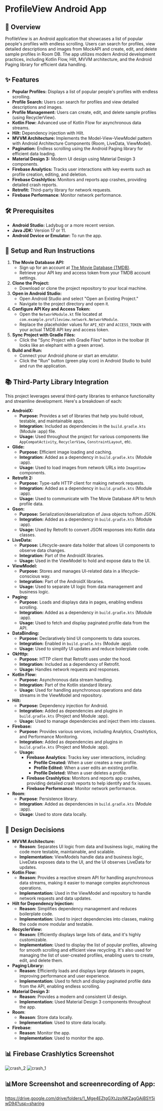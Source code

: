 # ProfileView Android App

## 🌟 Overview

ProfileView is an Android application that showcases a list of popular people's profiles with endless scrolling. Users can search for profiles, view detailed descriptions and images from MockAPI and create, edit, and delete sample profiles in Room DB. The app utilizes modern Android development practices, including Kotlin Flow, Hilt, MVVM architecture, and the Android Paging library for efficient data handling.

## ✨ Features

*   **Popular Profiles:** Displays a list of popular people's profiles with endless scrolling.
*   **Profile Search:** Users can search for profiles and view detailed descriptions and images.
*   **Profile Management:** Users can create, edit, and delete sample profiles (using RecyclerView).
*   **Kotlin Flow:** Advanced use of Kotlin Flow for asynchronous data streams.
*   **Hilt:** Dependency injection with Hilt.
*   **MVVM Architecture:** Implements the Model-View-ViewModel pattern with Android Architecture Components (Room, LiveData, ViewModel).
*   **Pagination:** Endless scrolling using the Android Paging library for efficient data loading.
*   **Material Design 3:** Modern UI design using Material Design 3 components.
*   **Firebase Analytics:** Tracks user interactions with key events such as profile creation, editing, and deletion.
*   **Firebase Crashlytics:** Monitors and reports app crashes, providing detailed crash reports.
*   **Retrofit:** Third-party library for network requests.
* **Firebase Performance**: Monitor network performance.

## 🛠️ Prerequisites

*   **Android Studio:** Ladybug or a more recent version.
*   **Java JDK:** Version 17 or 11.
*   **Android Device or Emulator:** To run the app.

## 🚀 Setup and Run Instructions

1.  **The Movie Database API:**
    *   Sign up for an account at [The Movie Database (TMDB)](https://www.themoviedb.org/documentation/api).
    *   Retrieve your API key and access token from your TMDB account settings.
2.  **Clone the Project:**
    *   Download or clone the project repository to your local machine.
3.  **Open in Android Studio:**
    *   Open Android Studio and select "Open an Existing Project."
    *   Navigate to the project directory and open it.
4.  **Configure API Key and Access Token:**
    *   Open the `NetworkModule.kt` file located at `com.example.profileview.network.NetworkModule`.
    *   Replace the placeholder values for `API_KEY` and `ACCESS_TOKEN` with your actual TMDB API key and access token.
5.  **Sync Project with Gradle Files:**
    *   Click the "Sync Project with Gradle Files" button in the toolbar (it looks like an elephant with a green arrow).
6.  **Build and Run:**
    *   Connect your Android phone or start an emulator.
    *   Click the "Run" button (green play icon) in Android Studio to build and run the application.

## 📚 Third-Party Library Integration

This project leverages several third-party libraries to enhance functionality and streamline development. Here's a breakdown of each:

*   **AndroidX:**
    *   **Purpose:** Provides a set of libraries that help you build robust, testable, and maintainable apps.
    *   **Integration:** Included as dependencies in the `build.gradle.kts` (Module :app) file.
    *   **Usage:** Used throughout the project for various components like `AppCompatActivity`, `RecyclerView`, `ConstraintLayout`, etc.
*   **Glide:**
    *   **Purpose:** Efficient image loading and caching.
    *   **Integration:** Added as a dependency in `build.gradle.kts` (Module :app).
    *   **Usage:** Used to load images from network URLs into `ImageView` components.
*   **Retrofit 2:**
    *   **Purpose:** Type-safe HTTP client for making network requests.
    *   **Integration:** Added as a dependency in `build.gradle.kts` (Module :app).
    *   **Usage:** Used to communicate with The Movie Database API to fetch profile data.
*   **Gson:**
    *   **Purpose:** Serialization/deserialization of Java objects to/from JSON.
    *   **Integration:** Added as a dependency in `build.gradle.kts` (Module :app).
    *   **Usage:** Used by Retrofit to convert JSON responses into Kotlin data classes.
*   **LiveData:**
    *   **Purpose:** Lifecycle-aware data holder that allows UI components to observe data changes.
    *   **Integration:** Part of the AndroidX libraries.
    *   **Usage:** Used in the ViewModel to hold and expose data to the UI.
*   **ViewModel:**
    *   **Purpose:** Stores and manages UI-related data in a lifecycle-conscious way.
    *   **Integration:** Part of the AndroidX libraries.
    *   **Usage:** Used to separate UI logic from data management and business logic.
*   **Paging:**
    *   **Purpose:** Loads and displays data in pages, enabling endless scrolling.
    *   **Integration:** Added as a dependency in `build.gradle.kts` (Module :app).
    *   **Usage:** Used to fetch and display paginated profile data from the API.
*   **DataBinding:**
    *   **Purpose:** Declaratively bind UI components to data sources.
    *   **Integration:** Enabled in `build.gradle.kts` (Module :app).
    *   **Usage:** Used to simplify UI updates and reduce boilerplate code.
*   **OkHttp:**
    *   **Purpose:** HTTP client that Retrofit uses under the hood.
    *   **Integration:** Included as a dependency of Retrofit.
    *   **Usage:** Handles network requests and responses.
*   **Kotlin Flow:**
    *   **Purpose:** Asynchronous data stream handling.
    *   **Integration:** Part of the Kotlin standard library.
    *   **Usage:** Used for handling asynchronous operations and data streams in the ViewModel and repository.
*   **Hilt:**
    *   **Purpose:** Dependency injection for Android.
    *   **Integration:** Added as dependencies and plugins in `build.gradle.kts` (Project and Module :app).
    *   **Usage:** Used to manage dependencies and inject them into classes.
*   **Firebase:**
    *   **Purpose:** Provides various services, including Analytics, Crashlytics, and Performance Monitoring.
    *   **Integration:** Added as dependencies and plugins in `build.gradle.kts` (Project and Module :app).
    *   **Usage:**
        *   **Firebase Analytics:** Tracks key user interactions, including:
            *   **Profile Created:** When a user creates a new profile.
            *   **Profile Edited:** When a user edits an existing profile.
            *   **Profile Deleted:** When a user deletes a profile.
        *   **Firebase Crashlytics:** Monitors and reports app crashes, providing detailed crash reports to help identify and fix issues.
        * **Firebase Performance**: Monitor network performance.
* **Room**:
    * **Purpose**: Persistence library.
    * **Integration**: Added as dependencies in `build.gradle.kts` (Module :app).
    * **Usage**: Used to store data locally.

## 🎨 Design Decisions

*   **MVVM Architecture:**
    *   **Reason:** Separates UI logic from data and business logic, making the code more testable, maintainable, and scalable.
    *   **Implementation:** ViewModels handle data and business logic, LiveData exposes data to the UI, and the UI observes LiveData for updates.
*   **Kotlin Flow:**
    *   **Reason:** Provides a reactive stream API for handling asynchronous data streams, making it easier to manage complex asynchronous operations.
    *   **Implementation:** Used in the ViewModel and repository to handle network requests and data updates.
*   **Hilt for Dependency Injection:**
    *   **Reason:** Simplifies dependency management and reduces boilerplate code.
    *   **Implementation:** Used to inject dependencies into classes, making the code more modular and testable.
*   **RecyclerView:**
    *   **Reason:** Efficiently displays large lists of data, and it's highly customizable.
    *   **Implementation:** Used to display the list of popular profiles, allowing for smooth scrolling and efficient view recycling. It's also used for managing the list of user-created profiles, enabling users 
            to create, edit, and delete them.
*   **Paging Library:**
    *   **Reason:** Efficiently loads and displays large datasets in pages, improving performance and user experience.
    *   **Implementation:** Used to fetch and display paginated profile data from the API, enabling endless scrolling.
*   **Material Design 3:**
    *   **Reason:** Provides a modern and consistent UI design.
    *   **Implementation:** Used Material Design 3 components throughout the app.
* **Room**:
    * **Reason**: Store data locally.
    * **Implementation**: Used to store data locally.
* **Firebase**:
    * **Reason**: Monitor the app.
    * **Implementation**: Used to monitor the app.

## 📊 Firebase Crashlytics Screenshot
![crash_2](https://github.com/user-attachments/assets/e0eb9bad-a31f-4949-84f4-00d6b391a163)
![crash_1](https://github.com/user-attachments/assets/de2d979b-b99c-414c-a5e5-494ec880df68)

## 📊More Screenshot and screenrecording of App:
https://drive.google.com/drive/folders/1_Mge4EZtgGXtJzoNKZagGAjBSY5iwD94?usp=sharing

